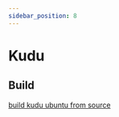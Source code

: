 ```yaml
---
sidebar_position: 8
---
```


# Kudu

## Build

[build kudu ubuntu from source](https://kudu.apache.org/docs/installation.html#ubuntu_from_source)

### 